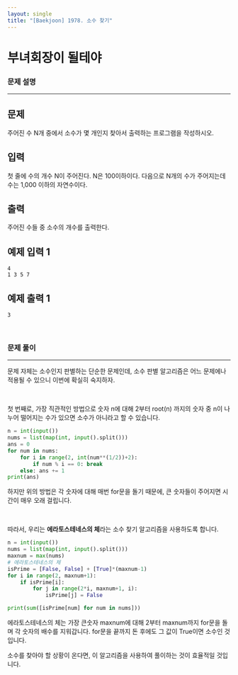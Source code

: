 ```yaml
---
layout: single
title: "[Baekjoon] 1978. 소수 찾기"
---
```




# 부녀회장이 될테야

### 문제 설명

---

## 문제

주어진 수 N개 중에서 소수가 몇 개인지 찾아서 출력하는 프로그램을 작성하시오.

## 입력

첫 줄에 수의 개수 N이 주어진다. N은 100이하이다. 다음으로 N개의 수가 주어지는데 수는 1,000 이하의 자연수이다.

## 출력

주어진 수들 중 소수의 개수를 출력한다.

## 예제 입력 1 

```
4
1 3 5 7
```

## 예제 출력 1 

```
3
```

<br>

### 문제 풀이

---

문제 자체는 소수인지 판별하는 단순한 문제인데, 소수 판별 알고리즘은 어느 문제에나 적용될 수 있으니 이번에 확실히 숙지하자. 

<br>

첫 번째로, 가장 직관적인 방법으로 숫자 n에 대해 2부터 root(n) 까지의 숫자 중 n이 나누어 떨어지는 수가 있으면 소수가 아니라고 할 수 있습니다. 

```python
n = int(input())
nums = list(map(int, input().split()))
ans = 0
for num in nums:
    for i in range(2, int(num**(1/2))+2):
        if num % i == 0: break
    else: ans += 1
print(ans)
```

하지만 위의 방법은 각 숫자에 대해 매번 for문을 돌기 때문에, 큰 숫자들이 주어지면 시간이 매우 오래 걸립니다. 

<br>

따라서, 우리는 **에라토스테네스의 체**라는 소수 찾기 알고리즘을 사용하도록 합니다. 

```python
n = int(input())
nums = list(map(int, input().split()))
maxnum = max(nums)
# 에라토스테네스의 체
isPrime = [False, False] + [True]*(maxnum-1)
for i in range(2, maxnum+1):
    if isPrime[i]:
        for j in range(2*i, maxnum+1, i):
            isPrime[j] = False

print(sum([isPrime[num] for num in nums]))
```

에라토스테네스의 체는 가장 큰숫자 maxnum에 대해 2부터 maxnum까지 for문을 돌며 각 숫자의 배수를 지워갑니다. for문을 끝까지 돈 후에도 그 값이 True이면 소수인 것입니다. 

소수를 찾아야 할 상황이 온다면, 이 알고리즘을 사용하여 풀이하는 것이 효율적일 것입니다. 
